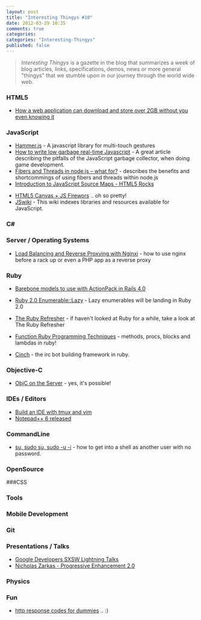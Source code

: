 ```yaml
---
layout: post
title: "Interesting Thingys #10"
date: 2012-03-29 10:35
comments: true
categories: 
categories: "Interesting-Thingys"
published: false
---
```

> _Interesting Thingys_ is a gazette in the blog that summarizes a week of blog articles, links, specifications, demos, news or more general "thingys" that we stumble upon in our journey through the world wide web.

### HTML5
- [How a web application can download and store over 2GB without you even knowing it](http://jclaes.blogspot.com/2012/03/how-web-application-can-download-and.html)

### JavaScript
- [Hammer.js](http://eightmedia.github.com/hammer.js/) - A javascript library for multi-touch gestures
- [How to write low garbage real-time Javascript](http://www.scirra.com/blog/76/how-to-write-low-garbage-real-time-javascript) - A great article describing the pitfalls of the JavaScript garbage collector, when doing game development.
- [Fibers and Threads in node.js – what for?](http://bjouhier.wordpress.com/2012/03/11/fibers-and-threads-in-node-js-what-for/) - describes the benefits and shortcommings of using fibers and threads within node.js
- [Introduction to JavaScript Source Maps - HTML5 Rocks](http://www.html5rocks.com/en/tutorials/developertools/sourcemaps/)
<!-- more -->
- [HTML5 Canvas + JS Firewors](http://jackrugile.com/lab/fireworks-v1/) .. oh so pretty!
- [JSwiki](http://bebraw.github.com/jswiki/) - This wiki indexes libraries and resources available for JavaScript.

### C#


### Server / Operating Systems
- [Load Balancing and Reverse Proxying with Nginxi](http://spin.atomicobject.com/2012/02/28/load-balancing-and-reverse-proxying-with-nginx/) - how to use nginx before a rack up or even a PHP app as a reverse proxy



### Ruby
- [Barebone models to use with ActionPack in Rails 4.0](http://blog.plataformatec.com.br/2012/03/barebone-models-to-use-with-actionpack-in-rails-4-0/)
- [Ruby 2.0 Enumerable::Lazy](http://blog.railsware.com/2012/03/13/ruby-2-0-enumerablelazy/) - Lazy enumerables will be landing in Ruby 2.0
- [The Ruby Refresher](http://0xfe.muthanna.com/rubyrefresher/) - if haven't looked at Ruby for a while, take a look at The Ruby Refresher
- [Function Ruby Programming Techniques](http://rubysource.com/functional-programming-techniques-with-ruby-part-ii/) - methods, procs, blocks and lambdas in ruby!

- [Cinch](https://github.com/cinchrb/cinch) - the irc bot building framework in ruby.

### Objective-C
- [ObjC on the Server](http://blog.securemacprogramming.com/2012/03/using-objective-c-on-the-server/) - yes, it's possible!

### IDEs / Editors
- [Build an IDE with tmux and vim](ttp://alexyoung.org/2011/12/19/build-an-ide-with-tmux-and-vim/)
- [Notepad++ 6 released](http://notepad-plus-plus.org/news/notepad-6.0-release.html)

### CommandLine
- [su, sudo su, sudo -u -i](http://johnkpaul.tumblr.com/post/19841381351/su-vs-sudo-su-vs-sudo-u-i) - how to get into a shell as another user with no password.


### OpenSource


###CSS


### Tools


### Mobile Development


### Git


### Presentations / Talks
- [Google Developers SXSW Lightning Talks](http://www.youtube.com/watch?v=zH5bJSG0DZk) 
- [Nicholas Zarkas - Progressive Enhancement 2.0](http://www.youtube.com/watch?v=hdTxeR90_1E)


### Physics

### Fun
- [http response codes for dummies](http://twitter.com/#!/_tarun/status/184513954524037122) .. :)
